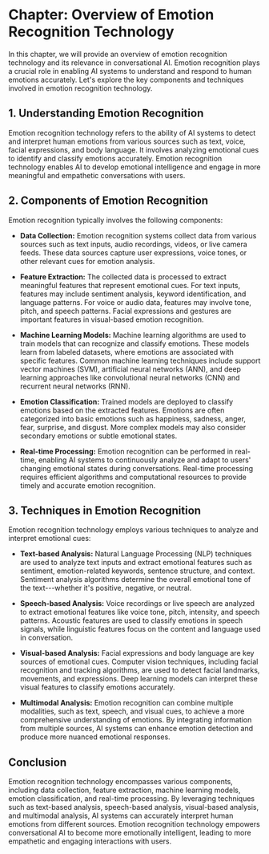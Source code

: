 Chapter: Overview of Emotion Recognition Technology
===================================================

In this chapter, we will provide an overview of emotion recognition technology and its relevance in conversational AI. Emotion recognition plays a crucial role in enabling AI systems to understand and respond to human emotions accurately. Let's explore the key components and techniques involved in emotion recognition technology.

**1. Understanding Emotion Recognition**
----------------------------------------

Emotion recognition technology refers to the ability of AI systems to detect and interpret human emotions from various sources such as text, voice, facial expressions, and body language. It involves analyzing emotional cues to identify and classify emotions accurately. Emotion recognition technology enables AI to develop emotional intelligence and engage in more meaningful and empathetic conversations with users.

**2. Components of Emotion Recognition**
----------------------------------------

Emotion recognition typically involves the following components:

* **Data Collection:** Emotion recognition systems collect data from various sources such as text inputs, audio recordings, videos, or live camera feeds. These data sources capture user expressions, voice tones, or other relevant cues for emotion analysis.

* **Feature Extraction:** The collected data is processed to extract meaningful features that represent emotional cues. For text inputs, features may include sentiment analysis, keyword identification, and language patterns. For voice or audio data, features may involve tone, pitch, and speech patterns. Facial expressions and gestures are important features in visual-based emotion recognition.

* **Machine Learning Models:** Machine learning algorithms are used to train models that can recognize and classify emotions. These models learn from labeled datasets, where emotions are associated with specific features. Common machine learning techniques include support vector machines (SVM), artificial neural networks (ANN), and deep learning approaches like convolutional neural networks (CNN) and recurrent neural networks (RNN).

* **Emotion Classification:** Trained models are deployed to classify emotions based on the extracted features. Emotions are often categorized into basic emotions such as happiness, sadness, anger, fear, surprise, and disgust. More complex models may also consider secondary emotions or subtle emotional states.

* **Real-time Processing:** Emotion recognition can be performed in real-time, enabling AI systems to continuously analyze and adapt to users' changing emotional states during conversations. Real-time processing requires efficient algorithms and computational resources to provide timely and accurate emotion recognition.

**3. Techniques in Emotion Recognition**
----------------------------------------

Emotion recognition technology employs various techniques to analyze and interpret emotional cues:

* **Text-based Analysis:** Natural Language Processing (NLP) techniques are used to analyze text inputs and extract emotional features such as sentiment, emotion-related keywords, sentence structure, and context. Sentiment analysis algorithms determine the overall emotional tone of the text---whether it's positive, negative, or neutral.

* **Speech-based Analysis:** Voice recordings or live speech are analyzed to extract emotional features like voice tone, pitch, intensity, and speech patterns. Acoustic features are used to classify emotions in speech signals, while linguistic features focus on the content and language used in conversation.

* **Visual-based Analysis:** Facial expressions and body language are key sources of emotional cues. Computer vision techniques, including facial recognition and tracking algorithms, are used to detect facial landmarks, movements, and expressions. Deep learning models can interpret these visual features to classify emotions accurately.

* **Multimodal Analysis:** Emotion recognition can combine multiple modalities, such as text, speech, and visual cues, to achieve a more comprehensive understanding of emotions. By integrating information from multiple sources, AI systems can enhance emotion detection and produce more nuanced emotional responses.

**Conclusion**
--------------

Emotion recognition technology encompasses various components, including data collection, feature extraction, machine learning models, emotion classification, and real-time processing. By leveraging techniques such as text-based analysis, speech-based analysis, visual-based analysis, and multimodal analysis, AI systems can accurately interpret human emotions from different sources. Emotion recognition technology empowers conversational AI to become more emotionally intelligent, leading to more empathetic and engaging interactions with users.
